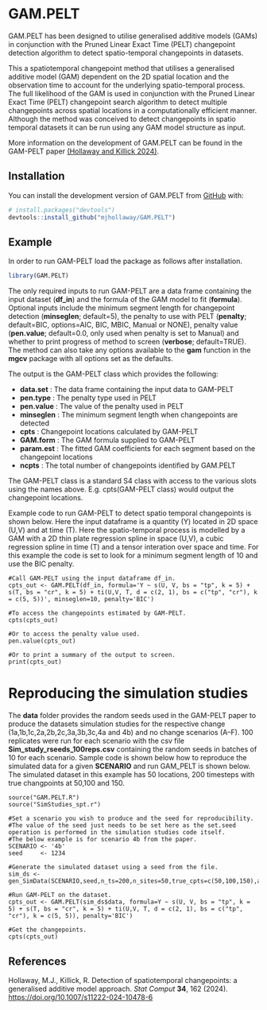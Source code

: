 
<!-- README.md is generated from README.Rmd. Please edit that file -->

# GAM.PELT

<!-- badges: start -->
<!-- badges: end -->

GAM.PELT has been designed to utilise generalised additive models (GAMs)
in conjunction with the Pruned Linear Exact Time (PELT) changepoint
detection algorithm to detect spatio-temporal changepoints in datasets.

This a spatiotemporal changepoint method that utilises a generalised
additive model (GAM) dependent on the 2D spatial location and the
observation time to account for the underlying spatio-temporal process.
The full likelihood of the GAM is used in conjunction with the Pruned
Linear Exact Time (PELT) changepoint search algorithm to detect multiple
changepoints across spatial locations in a computationally efficient
manner. Although the method was conceived to detect changepoints in
spatio temporal datasets it can be run using any GAM model structure as
input.

More information on the development of GAM.PELT can be found in the
GAM-PELT paper [(Hollaway and Killick
2024)](https://doi.org/10.1007/s11222-024-10478-6).

## Installation

You can install the development version of GAM.PELT from
[GitHub](https://github.com/) with:

``` r
# install.packages("devtools")
devtools::install_github("mjhollaway/GAM.PELT")
```

## Example

In order to run GAM-PELT load the package as follows after installation.

``` r
library(GAM.PELT)
```

The only required inputs to run GAM-PELT are a data frame containing the
input dataset (**df_in**) and the formula of the GAM model to fit
(**formula**). Optional inputs include the minimum segment length for
changepoint detection (**minseglen**; default=5), the penalty to use
with PELT (**penalty**; default=BIC, options=AIC, BIC, MBIC, Manual or
NONE), penalty value (**pen.value**; default=0.0, only used when penalty
is set to Manual) and whether to print progress of method to screen
(**verbose**; default=TRUE). The method can also take any options
available to the **gam** function in the **mgcv** package with all
options set as the defaults.

The output is the GAM-PELT class which provides the following:

- **data.set** : The data frame containing the input data to GAM-PELT
- **pen.type** : The penalty type used in PELT
- **pen.value** : The value of the penalty used in PELT
- **minseglen** : The minimum segment length when changepoints are
  detected
- **cpts** : Changepoint locations calculated by GAM-PELT
- **GAM.form** : The GAM formula supplied to GAM-PELT
- **param.est** : The fitted GAM coefficients for each segment based on
  the changepoint locations
- **ncpts** : The total number of changepoints identified by GAM.PELT

The GAM-PELT class is a standard S4 class with access to the various
slots using the names above. E.g. cpts(GAM-PELT class) would output the
changepoint locations.

Example code to run GAM-PELT to detect spatio temporal changepoints is
shown below. Here the input dataframe is a quantity (Y) located in 2D
space (U,V) and at time (T). Here the spatio-temporal process is
modelled by a GAM with a 2D thin plate regression spline in space (U,V),
a cubic regression spline in time (T) and a tensor interation over space
and time. For this example the code is set to look for a minimum segment
length of 10 and use the BIC penalty.

    #Call GAM-PELT using the input dataframe df_in.
    cpts_out <- GAM.PELT(df_in, formula='Y ~ s(U, V, bs = "tp", k = 5) + s(T, bs = "cr", k = 5) + ti(U,V, T, d = c(2, 1), bs = c("tp", "cr"), k = c(5, 5))', minseglen=10, penalty='BIC')

    #To access the changepoints estimated by GAM-PELT.
    cpts(cpts_out)

    #Or to access the penalty value used.
    pen.value(cpts_out)

    #Or to print a summary of the output to screen.
    print(cpts_out)

# Reproducing the simulation studies

The **data** folder provides the random seeds used in the GAM-PELT paper
to produce the datasets simulation studies for the respective change
(1a,1b,1c,2a,2b,2c,3a,3b,3c,4a and 4b) and no change scenarios (A–F).
100 replicates were run for each scenario with the csv file
**Sim_study_rseeds_100reps.csv** containing the random seeds in batches
of 10 for each scenario. Sample code is shown below how to reproduce the
simulated data for a given **SCENARIO** and run GAM_PELT is shown below.
The simulated dataset in this example has 50 locations, 200 timesteps
with true changpoints at 50,100 and 150.

    source("GAM.PELT.R")
    source("SimStudies_spt.r")

    #Set a scenario you wish to produce and the seed for reproducibility.
    #The value of the seed just needs to be set here as the set.seed operation is performed in the simulation studies code itself.
    #The below example is for scenario 4b from the paper.
    SCENARIO <- '4b'
    seed     <- 1234

    #Generate the simulated dataset using a seed from the file.
    sim_ds <- gen_SimData(SCENARIO,seed,n_ts=200,n_sites=50,true_cpts=c(50,100,150),add_lag=FALSE)

    #Run GAM-PELT on the dataset.
    cpts_out <- GAM.PELT(sim_ds$data, formula=Y ~ s(U, V, bs = "tp", k = 5) + s(T, bs = "cr", k = 5) + ti(U,V, T, d = c(2, 1), bs = c("tp", "cr"), k = c(5, 5)), penalty='BIC')

    #Get the changepoints.
    cpts(cpts_out)

## References

Hollaway, M.J., Killick, R. Detection of spatiotemporal changepoints: a
generalised additive model approach. *Stat Comput* **34**, 162 (2024).
<https://doi.org/10.1007/s11222-024-10478-6>
